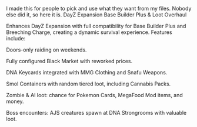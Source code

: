I made this for people to pick and use what they want from my files. Nobody else did it, so here it is. 
DayZ Expansion Base Builder Plus & Loot Overhaul

Enhances DayZ Expansion with full compatibility for Base Builder Plus and Breeching Charge, creating a dynamic survival experience. Features include:

Doors-only raiding on weekends.

Fully configured Black Market with reworked prices.

DNA Keycards integrated with MMG Clothing and Snafu Weapons.

Smol Containers with random tiered loot, including Cannabis Packs.

Zombie & AI loot: chance for Pokemon Cards, MegaFood Mod items, and money.

Boss encounters: AJS creatures spawn at DNA Strongrooms with valuable loot.
